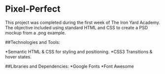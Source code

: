 # Pixel-Perfect

This project was completed during the first week of The Iron Yard Academy. The objective included using standard HTML and CSS to create a PSD mockup from a .png example.

##Technologies and Tools:

*Semantic HTML & CSS for styling and positioning.
*CSS3 Transitions & hover states.

##Libraries and Dependencies:
*Google Fonts
*Font Awesome
